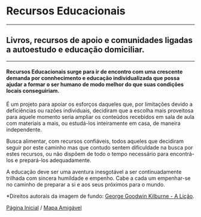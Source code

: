 <div class="presentationContainer">
<div class="presentationHeader">

  <h1>Recursos Educacionais</h1>

---

  <h2>
    Livros, recursos de apoio e comunidades ligadas a autoestudo e educação domiciliar.
  </h2>

---

  <h4>Recursos Educacionais surge para ir de encontro com uma crescente demanda por connhecimento e educação individualizada que possa ajudar a formar o ser humano de modo melhor do que suas condições locais conseguiriam.</h4>

  </div>

  <div class="presentationContent">

É um projeto para apoiar os esforços daqueles que, por limitações devido a deficiências ou razões individuais, decidiram que a escolha mais proveitosa para aquele momento seria ampliar os conteúdos recebidos em sala de aula com materiais a mais, ou estudá-los inteiramente em casa, de maneira independente.

Busca alimentar, com recursos confiáveis, todos aqueles que decidiram seguir por este caminho mas que contudo sentem dificuldade na busca por estes recursos, ou não dispõem de todo o tempo necessário para encontrá-los e prepará-los adequadamente.

A educação deve ser uma aventura inesgotável a ser continuadamente trilhada com sincera humildade e empenho. Cabe a cada um empenhar-se no caminho de preparar a si e aos seus próximos para o mundo.

\*Direitos autorais da imagem de fundo: [George Goodwin Kilburne - A Lição](https://images.fineartamerica.com/images-medium-large-5/the-lesson-george-goodwin-kilburne.jpg).

[Página Inicial](Início/Página_Inicial.md) / [Mapa Amigável](Início/Mapa_Amigável.md)

  </div>

</div>
